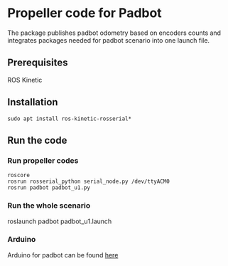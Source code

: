 # Propeller code for Padbot
The package publishes padbot odometry based on encoders counts and integrates packages needed for padbot scenario into one launch file.

## Prerequisites
ROS Kinetic

## Installation
```
sudo apt install ros-kinetic-rosserial*
```

## Run the code

### Run propeller codes

```
roscore
rosrun rosserial_python serial_node.py /dev/ttyACM0
rosrun padbot padbot_u1.py
```

### Run the whole scenario
roslaunch padbot padbot_u1.launch 

### Arduino
Arduino for padbot can be found [here](https://github.com/DTU-R3/Wheelchairduino/tree/master/padbot)
